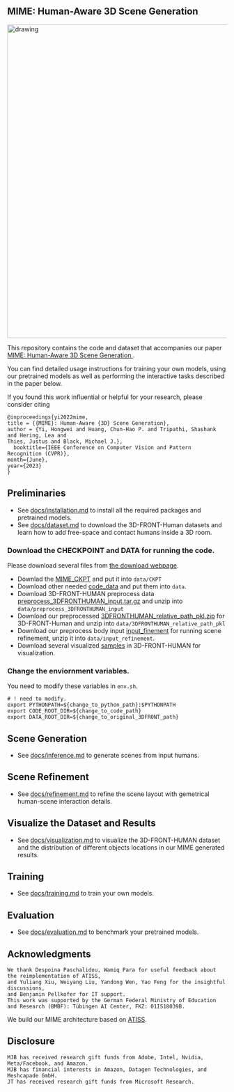 ## MIME: Human-Aware 3D Scene Generation

<img src="data/MIME.gif" alt="drawing" width="720"/>

This repository contains the code and dataset that accompanies our paper [MIME: Human-Aware 3D Scene Generation
](https://mime.is.tue.mpg.de/).

You can find detailed usage instructions for training your own models, using
our pretrained models as well as performing the interactive tasks described in
the paper below.

If you found this work influential or helpful for your research, please consider citing

```
@inproceedings{yi2022mime,
title = {{MIME}: Human-Aware {3D} Scene Generation},
author = {Yi, Hongwei and Huang, Chun-Hao P. and Tripathi, Shashank and Hering, Lea and 
Thies, Justus and Black, Michael J.},
  booktitle={IEEE Conference on Computer Vision and Pattern Recognition (CVPR)}, 
month={June}, 
year={2023} 
}
```

## Preliminaries
- See [docs/installation.md](docs/installation.md) to install all the required packages and pretrained models.
- See [docs/dataset.md](docs/dataset.md) to download the 3D-FRONT-Human datasets and learn how to add free-space and contact humans inside a 3D room.

### Download the CHECKPOINT and DATA for running the code.

Please download several files from [the download webpage](https://mime.is.tue.mpg.de/login.php).

* Downlad the [MIME_CKPT](https://download.is.tue.mpg.de/download.php?domain=mime&resume=1&sfile=MIME_CKPT.tar.gz) and put it into `data/CKPT`
* Download other needed [code_data](https://download.is.tue.mpg.de/download.php?domain=mime&resume=1&sfile=code_data.tar.gz) and put them into `data`.
* Download 3D-FRONT-HUMAN preprocess data [preprocess_3DFRONTHUMAN_input.tar.gz](https://download.is.tue.mpg.de/download.php?domain=mime&resume=1&sfile=preprocess_3DFRONTHUMAN_input.tar.gz) and unzip into `data/preprocess_3DFRONTHUMAN_input`
* Download our preprocessed [3DFRONTHUMAN_relative_path_pkl.zip](https://download.is.tue.mpg.de/download.php?domain=mime&resume=1&sfile=3DFRONTHUMAN_relative_path_pkl.zip) for 3D-FRONT-Human and unzip into `data/3DFRONTHUMAN_relative_path_pkl`
* Download our preprocess body input [input_finement](https://download.is.tue.mpg.de/download.php?domain=mime&resume=1&sfile=input_refinement.tar.gz) for running scene refinement, unzip it into `data/input_refinement`.
* Download several visualized [samples](https://download.is.tue.mpg.de/download.php?domain=mime&resume=1&sfile=ThreeD-FRONT-HUMAN-samples.tar.gz) in 3D-FRONT-HUMAN for visualization. 

### Change the enviornment variables.

You need to modify these variables in `env.sh`.

```
# ! need to modify.
export PYTHONPATH=${change_to_python_path}:$PYTHONPATH
export CODE_ROOT_DIR=${change_to_code_path}
export DATA_ROOT_DIR=${change_to_original_3DFRONT_path}
```

## Scene Generation

- See [docs/inference.md](docs/inference.md) to generate scenes from input humans.


## Scene Refinement

- See [docs/refinement.md](docs/refinement.md) to refine the scene layout with gemetrical human-scene interaction details.

## Visualize the Dataset and Results

- See [docs/visualization.md](docs/visualization.md) to visualize the 3D-FRONT-HUMAN dataset and the distribution of different objects locations in our MIME generated results.  

## Training

- See [docs/training.md](docs/train.md) to train your own models.

## Evaluation

- See [docs/evaluation.md](docs/evaluation.md) to benchmark your pretrained models.

## Acknowledgments

```
We thank Despoina Paschalidou, Wamiq Para for useful feedback about the reimplementation of ATISS, 
and Yuliang Xiu, Weiyang Liu, Yandong Wen, Yao Feng for the insightful discussions, 
and Benjamin Pellkofer for IT support. 
This work was supported by the German Federal Ministry of Education and Research (BMBF): Tübingen AI Center, FKZ: 01IS18039B.  
```

We build our MIME architecture based on [ATISS](https://github.com/nv-tlabs/ATISS).

## Disclosure

```
MJB has received research gift funds from Adobe, Intel, Nvidia, Meta/Facebook, and Amazon. 
MJB has financial interests in Amazon, Datagen Technologies, and Meshcapade GmbH. 
JT has received research gift funds from Microsoft Research.
```
